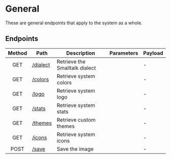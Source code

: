 # General

These are general endpoints that apply to the system as a whole.

## Endpoints

| Method | Path                       | Description                    | Parameters | Payload |
| :----: | -------------------------- | ------------------------------ | :--------: | ------- |
|  GET   | [/dialect](dialect/get.md) | Retrieve the Smalltalk dialect |            | -       |
|  GET   | [/colors](colors/get.md)   | Retrieve system colors         |            | -       |
|  GET   | [/logo](logo/get.md)       | Retrieve system logo           |            | -       |
|  GET   | [/stats](stats/get.md)     | Retrieve system stats          |            | -       |
|  GET   | [/themes](themes/get.md)   | Retrieve custom themes         |            | -       |
|  GET   | [/icons](icons/get.md)     | Retrieve system icons          |            | -       |
|  POST  | [/save](save/post.md)      | Save the image                 |            | -       |
